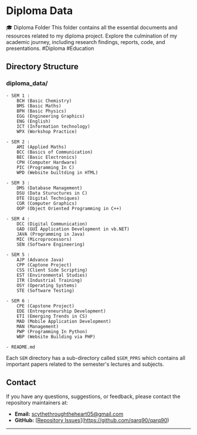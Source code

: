# Diploma Data
🎓 Diploma Folder This folder contains all the essential documents and resources related to my diploma project. Explore the culmination of my academic journey, including research findings, reports, code, and presentations. #Diploma #Education

## Directory Structure

### diploma_data/

    - SEM 1 :
        BCH (Basic Chemistry)
        BMS (Basic Maths)
        BPH (Basic Physics)
        EGG (Engineering Graphics)
        ENG (English)
        ICT (Information technology)
        WPX (Workshop Practice)
        
    - SEM 2 :
        AMI (Applied Maths)
        BCC (Basics of Communication)
        BEC (Basic Electronics)
        CPH (Computer Hardware)
        PIC (Programming In C)
        WPD (Website builtding in HTML)

    - SEM 3 :
        DMS (Database Management)
        DSU (Data Stuructures in C)
        DTE (Digital Techniques)
        CGR (Computer Graphics)
        OOP (Object Oriented Programming in C++)

    - SEM 4 :
        DCC (Digital Communication)
        GAD (GUI Application Development in vb.NET)
        JAVA (Programming in Java)
        MIC (Microprocessors)
        SEN (Software Engineering)

    - SEM 5 :
        AJP (Advance Java)
        CPP (Captone Project)
        CSS (Client Side Scripting)
        EST (Environmental Studies)
        ITR (Industrial Training)
        OSY (Operating Systems)
        STE (Software Testing)

    - SEM 6 :
        CPE (Capstone Project)
        EDE (Entrepreneurship Development)
        ETI (Emerging Trends in CS)
        MAD (Mobile Application Development)
        MAN (Management)
        PWP (Programming In Python)
        WBP (Website Building via PHP)

    - README.md


Each `SEM` directory has a sub-directory called `$SEM_PPRS` which contains all important papers related to the semester's lectures and subjects.

## Contact

If you have any questions, suggestions, or feedback, please contact the repository maintainers at:

- **Email:** scythethroughtheheart05@gmail.com
- **GitHub:** [[Repository Issues](https://github.com/yourusername/diploma-data-repository/issues)](https://github.com/qarq90/qarq90)

---

